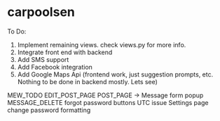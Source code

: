 carpoolsen
==========
To Do:

1. Implement remaining views. check views.py for more info.
2. Integrate front end with backend
3. Add SMS support
4. Add Facebook integration
5. Add Google Maps Api (frontend work, just suggestion prompts, etc. Nothing to be done in backend mostly. Lets see)


MEW_TODO
EDIT_POST_PAGE
POST_PAGE -> Message form popup
MESSAGE_DELETE
forgot password buttons
UTC issue
Settings page
change password
formatting